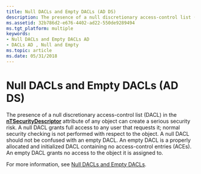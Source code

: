 ```yaml
---
title: Null DACLs and Empty DACLs (AD DS)
description: The presence of a null discretionary access-control list (DACL) in the nTSecurityDescriptor attribute of any object can create a serious security risk.
ms.assetid: 32b786d2-e676-4402-ad22-550de9289494
ms.tgt_platform: multiple
keywords:
- Null DACLs and Empty DACLs AD
- DACLs AD , Null and Empty
ms.topic: article
ms.date: 05/31/2018
---
```


# Null DACLs and Empty DACLs (AD DS)

The presence of a null discretionary access-control list (DACL) in the [**nTSecurityDescriptor**](https://docs.microsoft.com/windows/desktop/ADSchema/a-ntsecuritydescriptor) attribute of any object can create a serious security risk. A null DACL grants full access to any user that requests it; normal security checking is not performed with respect to the object. A null DACL should not be confused with an empty DACL. An empty DACL is a properly allocated and initialized DACL containing no access-control entries (ACEs). An empty DACL grants no access to the object it is assigned to.

For more information, see [Null DACLs and Empty DACLs](https://docs.microsoft.com/windows/desktop/SecAuthZ/null-dacls-and-empty-dacls).

 

 




